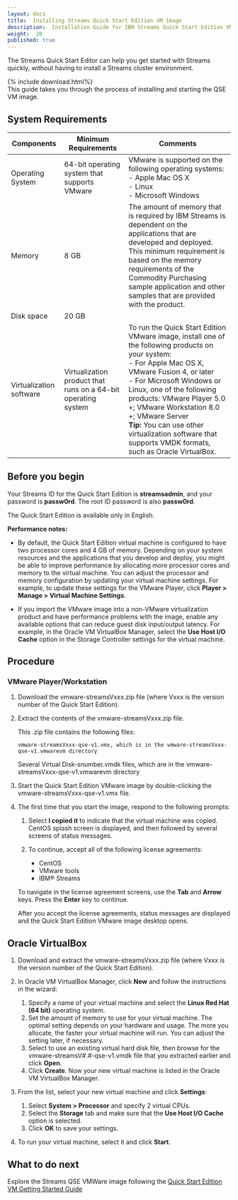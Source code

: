 ```yaml
---
layout: docs
title:  Installing Streams Quick Start Edition VM Image
description:  Installation Guide for IBM Streams Quick Start Edition VM
weight:  20
published: true
---
```


The Streams Quick Start Editor can help you get started with Streams quickly, without having to install a Streams cluster environment.

{% include download.html%}
<br>
This guide takes you through the process of installing and starting the QSE VM image.

## System Requirements

| Components  | Minimum Requirements | Comments |
| ----------- | -------------------- | -------------|
| Operating System  | 64-bit operating system that supports VMware  | VMware is supported on the following operating systems: <br>- Apple Mac OS X <br>- Linux <br>- Microsoft Windows
| Memory	  |8 GB	                 |The amount of memory that is required by IBM Streams is dependent on the applications that are developed and deployed.  This minimum requirement is based on the memory requirements of the Commodity Purchasing sample application and other samples that are provided with the product.     
| Disk space  | 20 GB |  |
| Virtualization software | Virtualization product that runs on a 64-bit operating system	| To run the Quick Start Edition VMware image, install one of the following products on your system:<br>- For Apple Mac OS X, VMware Fusion 4, or later<br>- For Microsoft Windows or Linux, one of the following products:  VMware Player 5.0 +; VMware Workstation 8.0 +; VMware Server <br>**Tip:** You can use other virtualization software that supports VMDK formats, such as Oracle VirtualBox.

## Before you begin

Your Streams ID for the Quick Start Edition is **streamsadmin**, and your password is **passw0rd**. The root ID password is also **passw0rd**.

The Quick Start Edition is available only in English.

**Performance notes:**

* By default, the Quick Start Edition virtual machine is configured to have two processor cores and 4 GB of memory. Depending on your system resources and the applications that you develop and deploy, you might be able to improve performance by allocating more processor cores and memory to the virtual machine. You can adjust the processor and memory configuration by updating your virtual machine settings. For example, to update these settings for the VMware Player, click **Player > Manage > Virtual Machine Settings**.

* If you import the VMware image into a non-VMware virtualization product and have performance problems with the image, enable any available options that can reduce guest disk input/output latency. For example, in the Oracle VM VirtualBox Manager, select the **Use Host I/O Cache** option in the Storage Controller settings for the virtual machine.

## Procedure

### VMware Player/Workstation

1.  Download the vmware-streamsVxxx.zip file (where Vxxx is the version number of the Quick Start Edition).

1.  Extract the contents of the vmware-streamsVxxx.zip file.

    This .zip file contains the following files:

    ~~~~~~
    vmware-streamsVxxx-qse-v1.vmx, which is in the vmware-streamsVxxx-qse-v1.vmwarevm directory
    ~~~~~~

    Several Virtual Disk-snumber.vmdk files, which are in the vmware-streamsVxxx-qse-v1.vmwarevm directory

1.  Start the Quick Start Edition VMware image by double-clicking the vmware-streamsVxxx-qse-v1.vmx file.

1.  The first time that you start the image, respond to the following prompts:

    1.  Select **I copied it** to indicate that the virtual machine was copied. CentOS splash screen is displayed, and then followed by several screens of status messages.

    1.  To continue, accept all of the following license agreements:

        * CentOS
        * VMware tools
        * IBM® Streams

    To navigate in the license agreement screens, use the **Tab** and **Arrow** keys. Press the **Enter** key to continue.

    After you accept the license agreements, status messages are displayed and the Quick Start Edition VMware image desktop opens.

## Oracle VirtualBox

1. Download and extract the vmware-streamsVxxx.zip file (where Vxxx is the version number of the Quick Start Edition).

1. In Oracle VM VirtualBox Manager, click **New** and follow the instructions in the wizard:
    1. Specify a name of your virtual machine and select the **Linux Red Hat (64 bit)** operating system. 
    1. Set the amount of memory to use for your virtual machine. The optimal setting depends on your hardware and usage. The more you allocate, the faster your virtual machine will run. You can adjust the setting later, if necessary. 
    1. Select to use an existing virtual hard disk file, then browse for the vmware-streamsV#.#-qse-v1.vmdk file that you extracted earlier and click **Open**. 
    1. Click **Create**. Now your new virtual machine is listed in the Oracle VM VirtualBox Manager. 
    
1.  From the list, select your new virtual machine and click **Settings**:
    1. Select **System > Processor** and specify 2 virtual CPUs.
    1. Select the **Storage** tab and make sure that the **Use Host I/O Cache** option is selected. 
    1. Click **OK** to save your settings.
    
1. To run your virtual machine, select it and click **Start**.


## What to do next

Explore the Streams QSE VMWare image following the [Quick Start Edition VM Getting Started Guide](/streamsx.documentation/docs/4.2/qse-getting-started/)
